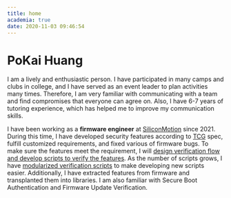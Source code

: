 ```yaml
---
title: home
academia: true
date: 2020-11-03 09:46:54
---
```


# PoKai Huang
I am a lively and enthusiastic person. I have participated in many camps and clubs in college, and I have served as an event leader to plan activities many times. Therefore, I am very familiar with communicating with a team and find compromises that everyone can agree on. Also, I have 6-7 years of tutoring experience, which has helped me to improve my communication skills.

I have been working as a **firmware engineer** at [SiliconMotion](https://www.siliconmotion.com/cht) since 2021. During this time, I have developed security features according to [TCG](https://trustedcomputinggroup.org/) spec, fulfill customized requirements, and fixed various of firmware bugs. To make sure the features meet the requirement, I will <u>design verification flow and develop scripts to verify the features</u>. As the number of scripts grows, I have <u>modularized verification scripts</u> to make developing new scripts easier. Additionally, I have extracted features from firmware and transplanted them into libraries. I am also familiar with Secure Boot Authentication and Firmware Update Verification.